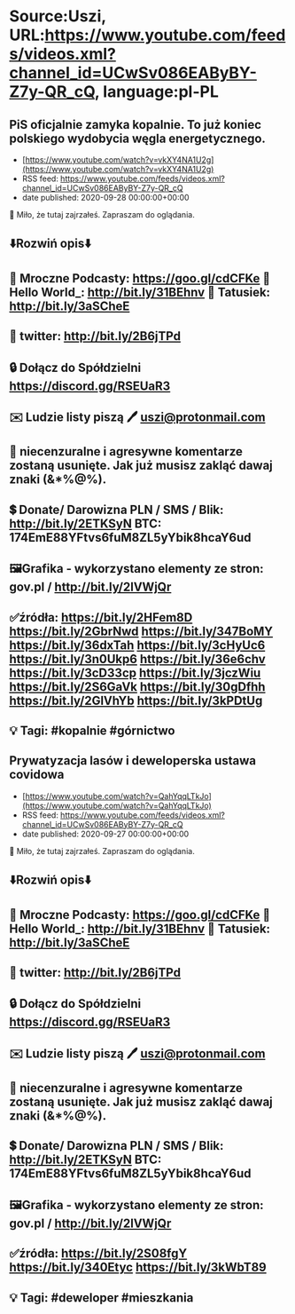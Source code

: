 # Source:Uszi, URL:https://www.youtube.com/feeds/videos.xml?channel_id=UCwSv086EAByBY-Z7y-QR_cQ, language:pl-PL

## PiS oficjalnie zamyka kopalnie. To już koniec polskiego wydobycia węgla energetycznego.
 - [https://www.youtube.com/watch?v=vkXY4NA1U2g](https://www.youtube.com/watch?v=vkXY4NA1U2g)
 - RSS feed: https://www.youtube.com/feeds/videos.xml?channel_id=UCwSv086EAByBY-Z7y-QR_cQ
 - date published: 2020-09-28 00:00:00+00:00

🤪 Miło, że tutaj zajrzałeś.  Zapraszam do oglądania.

⬇️Rozwiń opis⬇️
------------------------------------------------------------
👀 Mroczne Podcasty: https://goo.gl/cdCFKe
👀 Hello World_: http://bit.ly/31BEhnv
👀 Tatusiek: http://bit.ly/3aSCheE
------------------------------------------------------------
👀 twitter: http://bit.ly/2B6jTPd
------------------------------------------------------------
🔒 Dołącz do Spółdzielni
https://discord.gg/RSEUaR3
------------------------------------------------------------
✉️ Ludzie listy piszą 
🖊️ uszi@protonmail.com
------------------------------------------------------------
👺 niecenzuralne i agresywne komentarze zostaną usunięte.  Jak już musisz zakląć dawaj znaki (&*%@%).
------------------------------------------------------------
💲 Donate/ Darowizna
PLN / SMS / Blik: http://bit.ly/2ETKSyN
BTC: 174EmE88YFtvs6fuM8ZL5yYbik8hcaY6ud
---------------------------------------------------------------
🖼Grafika - wykorzystano elementy ze stron: 
gov.pl / http://bit.ly/2lVWjQr
---------------------------------------------------------------
✅źródła:
https://bit.ly/2HFem8D
https://bit.ly/2GbrNwd
https://bit.ly/347BoMY
https://bit.ly/36dxTah
https://bit.ly/3cHyUc6
https://bit.ly/3n0Ukp6
https://bit.ly/36e6chv
https://bit.ly/3cD33cp
https://bit.ly/3jczWiu
https://bit.ly/2S6GaVk
https://bit.ly/30gDfhh
https://bit.ly/2GlVhYb
https://bit.ly/3kPDtUg
-------------------------------------------------------------
💡 Tagi: #kopalnie #górnictwo
--------------------------------------------------------------

## Prywatyzacja lasów i deweloperska ustawa covidowa
 - [https://www.youtube.com/watch?v=QahYqqLTkJo](https://www.youtube.com/watch?v=QahYqqLTkJo)
 - RSS feed: https://www.youtube.com/feeds/videos.xml?channel_id=UCwSv086EAByBY-Z7y-QR_cQ
 - date published: 2020-09-27 00:00:00+00:00

🤪 Miło, że tutaj zajrzałeś.  Zapraszam do oglądania.

⬇️Rozwiń opis⬇️
------------------------------------------------------------
👀 Mroczne Podcasty: https://goo.gl/cdCFKe
👀 Hello World_: http://bit.ly/31BEhnv
👀 Tatusiek: http://bit.ly/3aSCheE
------------------------------------------------------------
👀 twitter: http://bit.ly/2B6jTPd
------------------------------------------------------------
🔒 Dołącz do Spółdzielni
https://discord.gg/RSEUaR3
------------------------------------------------------------
✉️ Ludzie listy piszą 
🖊️ uszi@protonmail.com
------------------------------------------------------------
👺 niecenzuralne i agresywne komentarze zostaną usunięte.  Jak już musisz zakląć dawaj znaki (&*%@%).
------------------------------------------------------------
💲 Donate/ Darowizna
PLN / SMS / Blik: http://bit.ly/2ETKSyN
BTC: 174EmE88YFtvs6fuM8ZL5yYbik8hcaY6ud
---------------------------------------------------------------
🖼Grafika - wykorzystano elementy ze stron: 
gov.pl / http://bit.ly/2lVWjQr
---------------------------------------------------------------
✅źródła:
https://bit.ly/2S08fgY
https://bit.ly/340Etyc
https://bit.ly/3kWbT89
-------------------------------------------------------------
💡 Tagi: #deweloper #mieszkania
--------------------------------------------------------------


